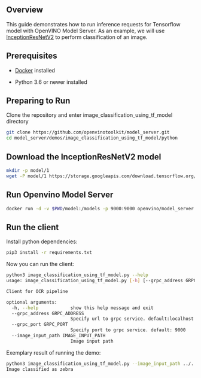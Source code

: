 ## Overview

This guide demonstrates how to run inference requests for Tensorflow model with OpenVINO Model Server.
As an example, we will use [InceptionResNetV2](https://storage.googleapis.com/download.tensorflow.org/models/tflite/model_zoo/upload_20180427/inception_resnet_v2_2018_04_27.tgz) to perform classification of an image.

## Prerequisites

- [Docker](https://docs.docker.com/engine/install/) installed

- Python 3.6 or newer installed

## Preparing to Run

Clone the repository and enter image_classification_using_tf_model directory

```bash
git clone https://github.com/openvinotoolkit/model_server.git
cd model_server/demos/image_classification_using_tf_model/python
```

## Download the InceptionResNetV2 model

```bash
mkdir -p model/1
wget -P model/1 https://storage.googleapis.com/download.tensorflow.org/models/tflite/model_zoo/upload_20180427/inception_resnet_v2_2018_04_27.tgz
```

## Run Openvino Model Server

```bash
docker run -d -v $PWD/model:/models -p 9000:9000 openvino/model_server:latest --model_path /models --model_name resnet --port 9000
```

## Run the client

Install python dependencies:
```bash
pip3 install -r requirements.txt
``` 

Now you can run the client:
```bash
python3 image_classification_using_tf_model.py --help
usage: image_classification_using_tf_model.py [-h] [--grpc_address GRPC_ADDRESS] [--grpc_port GRPC_PORT] --image_input_path IMAGE_INPUT_PATH

Client for OCR pipeline

optional arguments:
  -h, --help            show this help message and exit
  --grpc_address GRPC_ADDRESS
                        Specify url to grpc service. default:localhost
  --grpc_port GRPC_PORT
                        Specify port to grpc service. default: 9000
  --image_input_path IMAGE_INPUT_PATH
                        Image input path
```

Exemplary result of running the demo:
```bash
python3 image_classification_using_tf_model.py --image_input_path ../../common/static/images/zebra.jpeg
Image classified as zebra
```